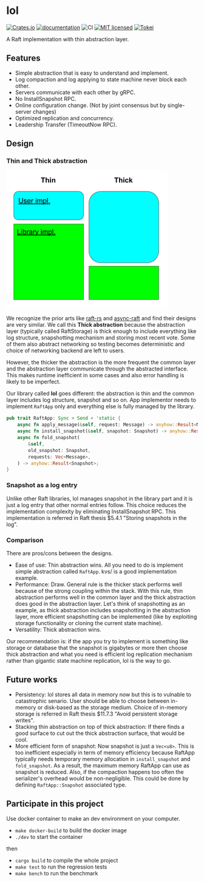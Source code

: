 # lol

[![Crates.io](https://img.shields.io/crates/v/lol-core.svg)](https://crates.io/crates/lol-core)
[![documentation](https://docs.rs/lol-core/badge.svg)](https://docs.rs/lol-core)
![CI](https://github.com/akiradeveloper/lol/workflows/CI/badge.svg)
[![MIT licensed](https://img.shields.io/badge/license-MIT-blue.svg)](https://github.com/akiradeveloper/lol/blob/master/LICENSE)
[![Tokei](https://tokei.rs/b1/github/akiradeveloper/lol)](https://github.com/akiradeveloper/lol)

A Raft implementation with thin abstraction layer.

## Features

- Simple abstraction that is easy to understand and implement.
- Log compaction and log applying to state machine never block each other.
- Servers communicate with each other by gRPC.
- No InstallSnapshot RPC.
- Online configuration change. (Not by joint consensus but by single-server changes)
- Optimized replication and concurrency.
- Leadership Transfer (TimeoutNow RPC).

## Design

### Thin and Thick abstraction

![abstraction](abstraction.png)

We recognize the prior arts like [raft-rs](https://github.com/tikv/raft-rs) and [async-raft](https://github.com/async-raft/async-raft) and find their designs are very similar. We call this **Thick abstraction** because the abstraction layer (typically called RaftStorage) is thick enough to include everything like log structure, snapshotting mechanism and storing most recent vote. Some of them also abstract networking so testing becomes deterministic and choice of networking backend are left to users.

However, the thicker the abstraction is the more frequent the common layer and the abstraction layer communicate through the abstracted interface. This makes runtime inefficient in some cases and also error handling is likely to be imperfect.

Our library called **lol** goes different: the abstraction is thin and the common layer includes log structure, snapshot and so on. App implementor needs to implement `RaftApp` only and everything else is fully managed by the library.

```rust
pub trait RaftApp: Sync + Send + 'static {
    async fn apply_message(&self, request: Message) -> anyhow::Result<Message>;
    async fn install_snapshot(&self, snapshot: Snapshot) -> anyhow::Result<()>;
    async fn fold_snapshot(
        &self,
        old_snapshot: Snapshot,
        requests: Vec<Message>,
    ) -> anyhow::Result<Snapshot>;
}
```

### Snapshot as a log entry

Unlike other Raft libraries, lol manages snapshot in the library part and it is just a log entry that other normal entries follow. This choice reduces the implementation complexity by eliminating InstallSnapshot RPC. This implementation is referred in Raft thesis $5.4.1 "Storing snapshots in the log".

### Comparison

There are pros/cons between the designs.

- Ease of use: Thin abstraction wins. All you need to do is implement simple abstraction called `RaftApp`. kvs/ is a good implementation example.
- Performance: Draw. General rule is the thicker stack performs well because of the strong coupling within the stack. With this rule, thin abstraction performs well in the common layer and the thick abstraction does good in the abstraction layer. Let's think of snapshotting as an example, as thick abstraction includes snapshotting in the abstraction layer, more efficient snapshotting can be implemented (like by exploiting storage functionality or cloning the current state machine).
- Versatility: Thick abstraction wins.

Our recommendation is: if the app you try to implement is something like storage or database that the snapshot is gigabytes or more then choose thick abstraction and what you need is efficient log replication mechanism rather than gigantic state machine replication, lol is the way to go.

## Future works

- Persistency: lol stores all data in memory now but this is to vulnable to catastrophic senario. User should be able to choose between in-memory or disk-based as the storage medium. Choice of in-memory storage is referred in Raft thesis $11.7.3 "Avoid persistent storage writes".
- Stacking thin abstraction on top of thick abstraction: If there finds a good surface to cut out the thick abstraction surface, that would be cool.
- More efficient form of snapshot: Now snapshot is just a `Vec<u8>`. This is too inefficient especially in term of memory efficiency because RaftApp typically needs temporary memory allocation in `install_snapshot` and `fold_snapshot`. As a result, the maximum memory RaftApp can use as snapshot is reduced. Also, if the compaction happens too often the serializer's overhead would be non-negligible. This could be done by defining `RaftApp::Snapshot` associated type.

## Participate in this project

Use docker container to make an dev environment on your computer.

- `make docker-build` to build the docker image
- `./dev` to start the container

then

- `cargo build` to compile the whole project
- `make test` to run the regression tests
- `make bench` to run the benchmark
